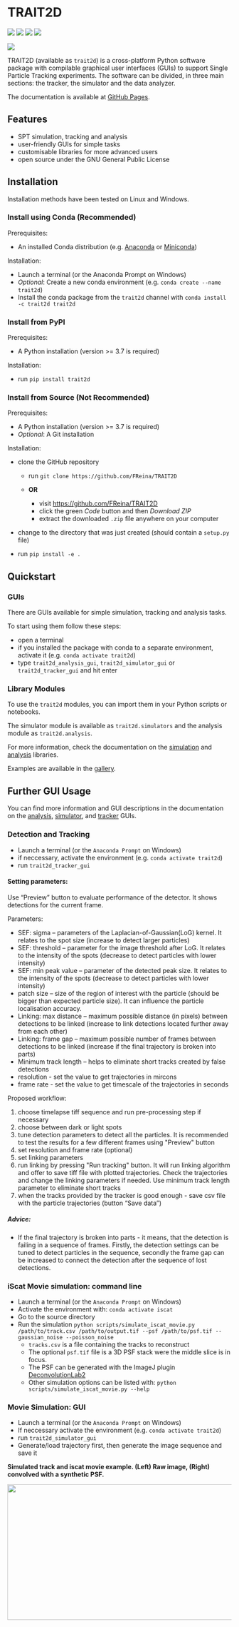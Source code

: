 # TRAIT2D

![](https://img.shields.io/pypi/v/trait2d) ![](https://img.shields.io/pypi/wheel/trait2d) ![](https://img.shields.io/pypi/pyversions/trati2d) ![](https://img.shields.io/pypi/l/trait2d)

![](https://img.shields.io/conda/v/trait2d/trait2d)

TRAIT2D (available as `trait2d`) is a cross-platform Python software package with compilable graphical user interfaces (GUIs) to support Single Particle Tracking experiments.  The software can be divided, in three main sections:  the tracker, the simulator and the data analyzer.

The documentation is available at [GitHub Pages](FReina.github.io/iSCAT_analysis).

## Features

* SPT simulation, tracking and analysis
* user-friendly GUIs for simple tasks
* customisable libraries for more advanced users
* open source under the GNU General Public License

## Installation

Installation methods have been tested on Linux and Windows.

### Install using Conda (Recommended)

Prerequisites:

* An installed Conda distribution (e.g. [Anaconda](https://www.anaconda.com/>) or [Miniconda](https://docs.conda.io/en/latest/miniconda.html))

Installation:

* Launch a terminal (or the Anaconda Prompt on Windows)
* *Optional*: Create a new conda environment (e.g. `conda create --name trait2d`)
* Install the conda package from the `trait2d` channel with `conda install -c trait2d trait2d`

### Install from PyPI

Prerequisites:

* A Python installation (version >= 3.7 is required)

Installation:

* run `pip install trait2d`

### Install from Source (Not Recommended)

Prerequisites:

* A Python installation (version >= 3.7 is required)
* *Optional*: A Git installation

Installation:

* clone the GitHub repository

   * run `git clone https://github.com/FReina/TRAIT2D`
   * **OR**

      * visit https://github.com/FReina/TRAIT2D
      * click the green *Code* button and then *Download ZIP*
      * extract the downloaded `.zip` file anywhere on your computer

* change to the directory that was just created (should contain a `setup.py` file)
* run `pip install -e .`

## Quickstart

### GUIs

There are GUIs available for simple simulation, tracking and analysis tasks.

To start using them follow these steps:

* open a terminal
* if you installed the package with conda to a separate environment, activate it (e.g. `conda activate trait2d`)
* type `trait2d_analysis_gui`, `trait2d_simulator_gui` or `trait2d_tracker_gui` and hit enter

### Library Modules

To use the `trait2d` modules, you can import them in your Python scripts or notebooks.

The simulator module is available as `trait2d.simulators` and the analysis module as `trait2d.analysis`. 

For more information, check the documentation on the [simulation](https://FReina.github.io/iSCAT_analysis/release/analysis.html) and [analysis](https://FReina.github.io/iSCAT_analysis/release/simulators.html) libraries.

Examples are available in the [gallery](https://FReina.github.io/iSCAT_analysis/release/auto_examples/index.html).

## Further GUI Usage

You can find more information and GUI descriptions in the documentation on the [analysis](https://FReina.github.io/iSCAT_analysis/release/analysis_gui.html), [simulator](https://FReina.github.io/iSCAT_analysis/release/simulator_gui.html), and [tracker](https://FReina.github.io/iSCAT_analysis/release/tracker_gui.html) GUIs.

### Detection and Tracking
* Launch a terminal (or the `Anaconda Prompt` on Windows)
* if neccessary, activate the environment (e.g. `conda activate trait2d`)
* run `trait2d_tracker_gui`

#### Setting parameters: 

Use “Preview” button to evaluate performance of the detector. It shows detections for the current frame. 

Parameters:  
* SEF: sigma – parameters of the Laplacian-of-Gaussian(LoG) kernel. It relates to the spot size (increase to detect larger particles) 
* SEF: threshold – parameter for the image threshold after LoG. It relates to the intensity of the spots (decrease to detect particles with lower intensity) 
* SEF: min peak value – parameter of the detected peak size. It relates to the intensity of the spots (decrease to detect particles with lower intensity) 
* patch size – size of the region of interest with the particle (should be bigger than expected particle size). It can influence the particle localisation accuracy.  
* Linking: max distance – maximum possible distance (in pixels) between detections to be linked (increase to link detections located further away from each other) 
* Linking: frame gap – maximum possible number of frames between detections to be linked (increase if the final trajectory is broken into parts) 
* Minimum track length – helps to eliminate short tracks created by false detections 
* resolution - set the value to get trajectories in mircons 
* frame rate - set the value to get timescale of the trajectories in seconds

Proposed workflow:  

1) choose timelapse tiff sequence and run pre-processing step if necessary
2) choose between dark or light spots
3) tune detection parameters to detect all the particles. It is recommended to test the results for a few different frames using "Preview" button 
4) set resolution and frame rate (optional) 
5) set linking parameters
6) run linking by pressing "Run tracking" button. It will run linking algorithm and offer to save tiff file with plotted trajectories. Check the trajectories and change the linking parameters if needed.  Use minimum track length parameter to eliminate short tracks 
7) when the tracks provided by the tracker is good enough - save csv file with the particle trajectories (button “Save data”) 

##### Advice: 

* If the final trajectory is broken into parts - it means, that the detection is failing in a sequence of frames. Firstly, the detection settings can be tuned to detect particles in the sequence, secondly the frame gap can be increased to connect the detection after the sequence of lost detections.  

### iScat Movie simulation: command line
* Launch a terminal (or the `Anaconda Prompt` on Windows)
* Activate the environment with: `conda activate iscat`
* Go to the source directory
* Run the simulation
`python scripts/simulate_iscat_movie.py /path/to/track.csv /path/to/output.tif --psf /path/to/psf.tif --gaussian_noise --poisson_noise`
  * `tracks.csv` is a file containing the tracks to reconstruct
  * The optional `psf.tif` file is a 3D PSF stack were the middle slice is in focus.
  * The PSF can be generated with the ImageJ plugin [DeconvolutionLab2](http://bigwww.epfl.ch/deconvolution/deconvolutionlab2/)
  * Other simulation options can be listed with: `python scripts/simulate_iscat_movie.py --help`
  
### Movie Simulation: GUI
* Launch a terminal (or the `Anaconda Prompt` on Windows)
* If neccessary activate the environment (e.g. `conda activate trait2d`)
* run `trait2d_simulator_gui`
* Generate/load trajectory first, then generate the image sequence and save it

 **Simulated track and iscat movie example. (Left) Raw image, (Right) convolved with a synthetic PSF.**
 <p align="center">
  <img width="608" height="304" src="examples/simulated_hopping_diffusion_with_and_without_psf.gif">
</p>
